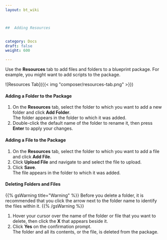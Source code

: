```yaml
---
layout: bt_wiki



##  Adding Resources


category: Docs
draft: false
weight: 600

---
```

Use the **Resources** tab to add files and folders to a blueprint package. For example, you might want to add scripts to the package.

![Resources Tab]({{< img "composer/resources-tab.png" >}})<br>

#### Adding a Folder to the Package

1. On the **Resources** tab, select the folder to which you want to add a new folder and click **Add Folder**.   
   The folder appears in the folder to which it was added.
2. Double-click the default name of the folder to rename it, then press **Enter** to apply your changes.

#### Adding a File to the Package

1. On the **Resources** tab, select the folder to which you want to add a file and click **Add File**.
2. Click **Upload File** and navigate to and select the file to upload.
3. Click **Save**.<br>
The file appears in the folder to which it was added.

#### Deleting Folders and Files

{{% gsWarning title="Warning" %}}
Before you delete a folder, it is recommended that you click the arrow next to the folder name to identify the files within it.
{{% /gsWarning %}}

1. Hover your cursor over the name of the folder or file that you want to delete, then click the **X** that appears beside it.
2. Click **Yes** on the confirmation prompt.<br>
The folder and all its contents, or the file, is deleted from the package. 
